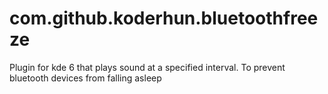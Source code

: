 # com.github.koderhun.bluetoothfreeze
Plugin for kde 6 that plays sound at a specified interval. To prevent bluetooth devices from falling asleep
